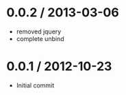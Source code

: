 
0.0.2 / 2013-03-06
==================

  * removed jquery
  * complete unbind

0.0.1 / 2012-10-23
==================

  * Initial commit
